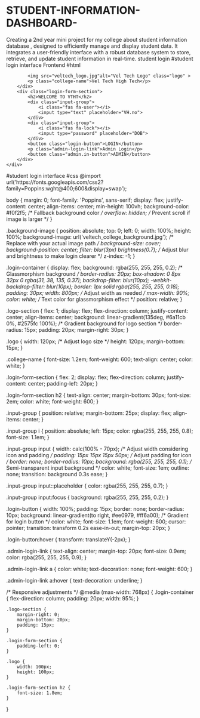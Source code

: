 # STUDENT-INFORMATION-DASHBOARD-
Creating a 2nd year mini project for my college about student information database , designed to efficiently manage and display student data. It integrates a user-friendly interface with a robust database system to store, retrieve, and update student information in real-time.
   student login #student login interface
   Frontend #html
   
<!DOCTYPE html>
<html lang="en">
<head>
    <meta charset="UTF-8">
    <meta name="viewport" content="width=device-width, initial-scale=1.0">
    <title>Vel Tech High Tech Login</title>
    <link rel="stylesheet" href="style.css">
    <!-- Font Awesome for icons (optional, but good for username/password icons) -->
    <link rel="stylesheet" href="https://cdnjs.cloudflare.com/ajax/libs/font-awesome/6.0.0-beta3/css/all.min.css">
</head>
<body>
    <div class="background-image"></div>
    <div class="login-container">
        <div class="logo-section">
          
            <img src="veltech_logo.jpg"alt="Vel Tech Logo" class="logo" >
            <p class="college-name">Vel Tech High Tech</p>
        </div>
        <div class="login-form-section">
            <h2>WELCOME TO VTHT</h2>
            <div class="input-group">
                <i class="fas fa-user"></i>
                <input type="text" placeholder="VH.no">
            </div>
            <div class="input-group">
                <i class="fas fa-lock"></i>
                <input type="password" placeholder="DOB">
            </div>
            <button class="login-button">LOGIN</button>
            <p class="admin-login-link">Admin Login</p>
            <button class="admin.in-button">ADMIN</button>
        </div>
    </div>
</body>
</html>
#student login interface
#css
@import url('https://fonts.googleapis.com/css2?family=Poppins:wght@400;600&display=swap');

body {
    margin: 0;
    font-family: 'Poppins', sans-serif;
    display: flex;
    justify-content: center;
    align-items: center;
    min-height: 100vh;
    background-color: #f0f2f5; /* Fallback background color */
    overflow: hidden; /* Prevent scroll if image is larger */
}

.background-image {
    position: absolute;
    top: 0;
    left: 0;
    width: 100%;
    height: 100%;
    background-image: url('veltech_college_background.jpg'); /* Replace with your actual image path */
    background-size: cover;
    background-position: center;
    filter: blur(3px) brightness(0.7); /* Adjust blur and brightness to make login clearer */
    z-index: -1;
}

.login-container {
    display: flex;
    background: rgba(255, 255, 255, 0.2); /* Glassmorphism background */
    border-radius: 20px;
    box-shadow: 0 8px 32px 0 rgba(31, 38, 135, 0.37);
    backdrop-filter: blur(10px);
    -webkit-backdrop-filter: blur(10px);
    border: 1px solid rgba(255, 255, 255, 0.18);
    padding: 30px;
    width: 800px; /* Adjust width as needed */
    max-width: 90%;
    color: white; /* Text color for glassmorphism effect */
    position: relative;
}

.logo-section {
    flex: 1;
    display: flex;
    flex-direction: column;
    justify-content: center;
    align-items: center;
    background: linear-gradient(135deg, #6a11cb 0%, #2575fc 100%); /* Gradient background for logo section */
    border-radius: 15px;
    padding: 20px;
    margin-right: 30px;
}

.logo {
    width: 120px; /* Adjust logo size */
    height: 120px;
    margin-bottom: 15px;
}

.college-name {
    font-size: 1.2em;
    font-weight: 600;
    text-align: center;
    color: white;
}

.login-form-section {
    flex: 2;
    display: flex;
    flex-direction: column;
    justify-content: center;
    padding-left: 20px;
}

.login-form-section h2 {
    text-align: center;
    margin-bottom: 30px;
    font-size: 2em;
    color: white;
    font-weight: 600;
}

.input-group {
    position: relative;
    margin-bottom: 25px;
    display: flex;
    align-items: center;
}

.input-group i {
    position: absolute;
    left: 15px;
    color: rgba(255, 255, 255, 0.8);
    font-size: 1.1em;
}

.input-group input {
    width: calc(100% - 70px); /* Adjust width considering icon and padding */
    padding: 15px 15px 15px 50px; /* Adjust padding for icon */
    border: none;
    border-radius: 10px;
    background: rgba(255, 255, 255, 0.1); /* Semi-transparent input background */
    color: white;
    font-size: 1em;
    outline: none;
    transition: background 0.3s ease;
}

.input-group input::placeholder {
    color: rgba(255, 255, 255, 0.7);
}

.input-group input:focus {
    background: rgba(255, 255, 255, 0.2);
}

.login-button {
    width: 100%;
    padding: 15px;
    border: none;
    border-radius: 10px;
    background: linear-gradient(to right, #ee0979, #ff6a00); /* Gradient for login button */
    color: white;
    font-size: 1.1em;
    font-weight: 600;
    cursor: pointer;
    transition: transform 0.2s ease-in-out;
    margin-top: 20px;
}

.login-button:hover {
    transform: translateY(-2px);
}

.admin-login-link {
    text-align: center;
    margin-top: 20px;
    font-size: 0.9em;
    color: rgba(255, 255, 255, 0.9);
}

.admin-login-link a {
    color: white;
    text-decoration: none;
    font-weight: 600;
}

.admin-login-link a:hover {
    text-decoration: underline;
}

/* Responsive adjustments */
@media (max-width: 768px) {
    .login-container {
        flex-direction: column;
        padding: 20px;
        width: 95%;
    }

    .logo-section {
        margin-right: 0;
        margin-bottom: 20px;
        padding: 15px;
    }

    .login-form-section {
        padding-left: 0;
    }

    .logo {
        width: 100px;
        height: 100px;
    }

    .login-form-section h2 {
        font-size: 1.8em;
    }
}
